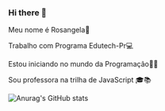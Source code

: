 ### Hi there 👋
Meu nome é Rosangela:owl:

Trabalho com Programa Edutech-Pr:computer:

Estou iniciando no mundo da Programação:technologist:

Sou professora na trilha de JavaScript 🎓📚 

![Anurag's GitHub stats](https://github-readme-stats.vercel.app/api?username=Rosangelalves)

